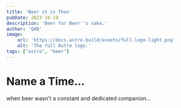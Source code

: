 ```yaml
---
title: 'Beer it is Then'
pubDate: 2023-10-19
description: 'Beer for Beer''s sake.'
author: 'QdB'
image:
    url: 'https://docs.astro.build/assets/full-logo-light.png'
    alt: 'The full Astro logo.'
tags: ["astro", "beer"]
---
```


# Name a Time…

when beer wasn't a constant and dedicated companion…
